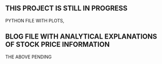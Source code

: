 ## THIS PROJECT IS STILL IN PROGRESS

PYTHON FILE WITH PLOTS,

BLOG FILE WITH ANALYTICAL EXPLANATIONS OF STOCK PRICE INFORMATION
-----------------------
THE ABOVE PENDING
